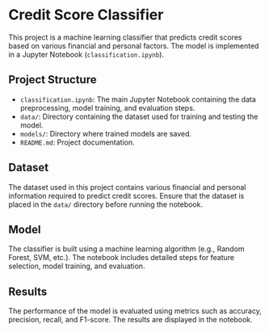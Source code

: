 # Credit Score Classifier

This project is a machine learning classifier that predicts credit scores based on various financial and personal factors. The model is implemented in a Jupyter Notebook (`classification.ipynb`).

## Project Structure

- `classification.ipynb`: The main Jupyter Notebook containing the data preprocessing, model training, and evaluation steps.
- `data/`: Directory containing the dataset used for training and testing the model.
- `models/`: Directory where trained models are saved.
- `README.md`: Project documentation.


## Dataset

The dataset used in this project contains various financial and personal information required to predict credit scores. Ensure that the dataset is placed in the `data/` directory before running the notebook.

## Model

The classifier is built using a machine learning algorithm (e.g., Random Forest, SVM, etc.). The notebook includes detailed steps for feature selection, model training, and evaluation.

## Results

The performance of the model is evaluated using metrics such as accuracy, precision, recall, and F1-score. The results are displayed in the notebook.

